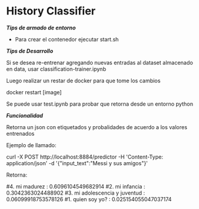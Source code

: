 # History Classifier

***Tips de armado de entorno***

- Para crear el contenedor ejecutar start.sh

***Tips de Desarrollo***

Si se desea re-entrenar agregando nuevas entradas al dataset almacenado en data, usar classification-trainer.ipynb

Luego realizar un restar de docker para que tome los cambios

docker restart [image]

Se puede usar test.ipynb para probar que retorna desde un entorno python

***Funcionalidad***

Retorna un json con etiquetados y probalidades de acuerdo a los valores entrenados

Ejemplo de llamado: 

curl -X POST http://localhost:8884/predictor -H 'Content-Type: application/json' -d '{"input_text":"Messi y sus amigos"}'

Retorna:

#4. mi madurez : 0.6096104549682914
#2. mi infancia : 0.3042363024488902
#3. mi adolescencia y juventud : 0.06099918753578126
#1. quien soy yo? : 0.025154055047037174


